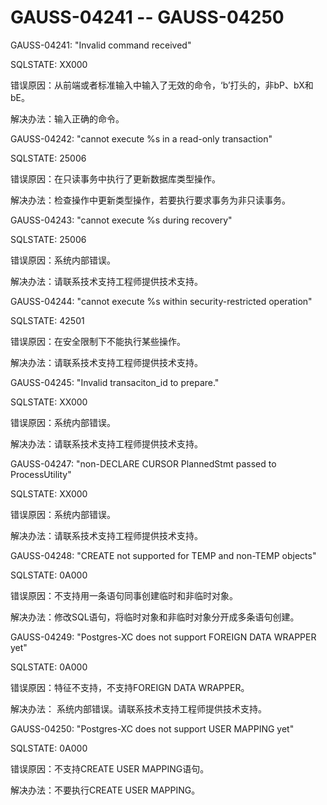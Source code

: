 # GAUSS-04241 -- GAUSS-04250

GAUSS-04241: "Invalid command received"

SQLSTATE: XX000

错误原因：从前端或者标准输入中输入了无效的命令，‘b’打头的，非bP、bX和bE。

解决办法：输入正确的命令。

GAUSS-04242: "cannot execute %s in a read-only transaction"

SQLSTATE: 25006

错误原因：在只读事务中执行了更新数据库类型操作。

解决办法：检查操作中更新类型操作，若要执行要求事务为非只读事务。

GAUSS-04243: "cannot execute %s during recovery"

SQLSTATE: 25006

错误原因：系统内部错误。

解决办法：请联系技术支持工程师提供技术支持。

GAUSS-04244: "cannot execute %s within security-restricted operation"

SQLSTATE: 42501

错误原因：在安全限制下不能执行某些操作。

解决办法：请联系技术支持工程师提供技术支持。

GAUSS-04245: "Invalid transaciton\_id to prepare."

SQLSTATE: XX000

错误原因：系统内部错误。

解决办法：请联系技术支持工程师提供技术支持。

GAUSS-04247: "non-DECLARE CURSOR PlannedStmt passed to ProcessUtility"

SQLSTATE: XX000

错误原因：系统内部错误。

解决办法：请联系技术支持工程师提供技术支持。

GAUSS-04248: "CREATE not supported for TEMP and non-TEMP objects"

SQLSTATE: 0A000

错误原因：不支持用一条语句同事创建临时和非临时对象。

解决办法：修改SQL语句，将临时对象和非临时对象分开成多条语句创建。

GAUSS-04249: "Postgres-XC does not support FOREIGN DATA WRAPPER yet"

SQLSTATE: 0A000

错误原因：特征不支持，不支持FOREIGN DATA WRAPPER。

解决办法： 系统内部错误。请联系技术支持工程师提供技术支持。

GAUSS-04250: "Postgres-XC does not support USER MAPPING yet"

SQLSTATE: 0A000

错误原因：不支持CREATE USER MAPPING语句。

解决办法：不要执行CREATE USER MAPPING。
